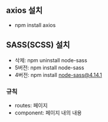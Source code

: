 ## axios 설치
- npm install axios

## SASS(SCSS) 설치
- 삭제:  npm uninstall node-sass
- 5버전: npm install node-sass
- 4버전: npm install node-sass@4.14.1

### 규칙
- routes: 페이지
- component: 페이지 내의 내용